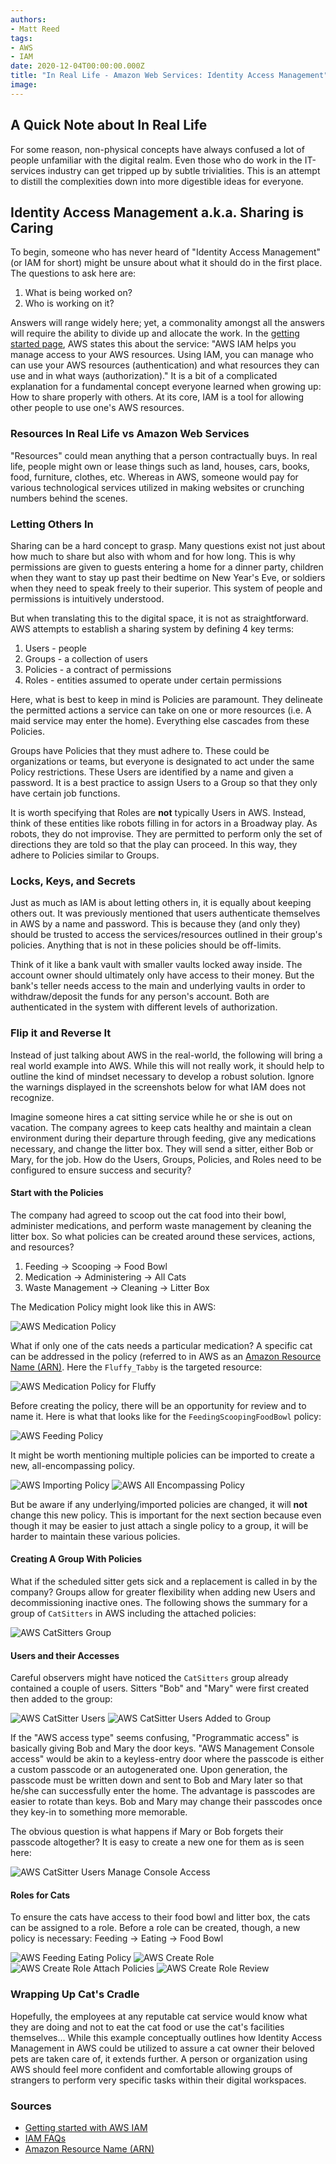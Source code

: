```yaml
---
authors:
- Matt Reed
tags:
- AWS
- IAM
date: 2020-12-04T00:00:00.000Z
title: "In Real Life - Amazon Web Services: Identity Access Management"
image: 
---
```


## A Quick Note about In Real Life

For some reason, non-physical concepts have always confused a lot of people unfamiliar with the digital realm. Even those who do work in the IT-services industry can get tripped up by subtle trivialities. This is an attempt to distill the complexities down into more digestible ideas for everyone.

## Identity Access Management a.k.a. Sharing is Caring

To begin, someone who has never heard of "Identity Access Management" (or IAM for short) might be unsure about what it should do in the first place. The questions to ask here are:

1. What is being worked on?
1. Who is working on it?

Answers will range widely here; yet, a commonality amongst all the answers will require the ability to divide up and allocate the work. In the [getting started page](https://aws.amazon.com/iam/getting-started/), AWS states this about the service:
    "AWS IAM helps you manage access to your AWS resources. Using IAM, you can manage who can use your AWS resources (authentication) and what resources they can use and in what ways (authorization)."
It is a bit of a complicated explanation for a fundamental concept everyone learned when growing up: How to share properly with others. At its core, IAM is a tool for allowing other people to use one's AWS resources.

### Resources In Real Life vs Amazon Web Services

"Resources" could mean anything that a person contractually buys. In real life, people might own or lease things such as land, houses, cars, books, food, furniture, clothes, etc. Whereas in AWS, someone would pay for various technological services utilized in making websites or crunching numbers behind the scenes.

### Letting Others In

Sharing can be a hard concept to grasp. Many questions exist not just about how much to share but also with whom and for how long. This is why permissions are given to guests entering a home for a dinner party, children when they want to stay up past their bedtime on New Year's Eve, or soldiers when they need to speak freely to their superior. This system of people and permissions is intuitively understood.

But when translating this to the digital space, it is not as straightforward. AWS attempts to establish a sharing system by defining 4 key terms:

1. Users - people
1. Groups - a collection of users
1. Policies - a contract of permissions
1. Roles - entities assumed to operate under certain permissions

Here, what is best to keep in mind is Policies are paramount. They delineate the permitted actions a service can take on one or more resources (i.e. A maid service may enter the home). Everything else cascades from these Policies.

Groups have Policies that they must adhere to. These could be organizations or teams, but everyone is designated to act under the same Policy restrictions. These Users are identified by a name and given a password. It is a best practice to assign Users to a Group so that they only have certain job functions.

It is worth specifying that Roles are **not** typically Users in AWS. Instead, think of these entities like robots filling in for actors in a Broadway play. As robots, they do not improvise. They are permitted to perform only the set of directions they are told so that the play can proceed. In this way, they adhere to Policies similar to Groups.

### Locks, Keys, and Secrets

Just as much as IAM is about letting others in, it is equally about keeping others out. It was previously mentioned that users authenticate themselves in AWS by a name and password. This is because they (and only they) should be trusted to access the services/resources outlined in their group's policies. Anything that is not in these policies should be off-limits.

Think of it like a bank vault with smaller vaults locked away inside. The account owner should ultimately only have access to their money. But the bank's teller needs access to the main and underlying vaults in order to withdraw/deposit the funds for any person's account. Both are authenticated in the system with different levels of authorization.

### Flip it and Reverse It

Instead of just talking about AWS in the real-world, the following will bring a real world example into AWS. While this will not really work, it should help to outline the kind of mindset necessary to develop a robust solution. Ignore the warnings displayed in the screenshots below for what IAM does not recognize.

Imagine someone hires a cat sitting service while he or she is out on vacation. The company agrees to keep cats healthy and maintain a clean environment during their departure through feeding, give any medications necessary, and change the litter box. They will send a sitter, either Bob or Mary, for the job. How do the Users, Groups, Policies, and Roles need to be configured to ensure success and security?

#### Start with the Policies

The company had agreed to scoop out the cat food into their bowl, administer medications, and perform waste management by cleaning the litter box. So what policies can be created around these services, actions, and resources?

1. Feeding -> Scooping -> Food Bowl
1. Medication -> Administering -> All Cats
1. Waste Management -> Cleaning -> Litter Box

The Medication Policy might look like this in AWS:

![AWS Medication Policy](https://raw.githubusercontent.com/ippontech/blog-usa/master/images/2020/12/aws_medication_policy.png)

What if only one of the cats needs a particular medication? A specific cat can be addressed in the policy (referred to in AWS as an [Amazon Resource Name (ARN)](https://docs.aws.amazon.com/general/latest/gr/aws-arns-and-namespaces.html). Here the `Fluffy_Tabby` is the targeted resource:

![AWS Medication Policy for Fluffy](https://raw.githubusercontent.com/ippontech/blog-usa/master/images/2020/12/aws_medication_policy_for_fluffy.png)

Before creating the policy, there will be an opportunity for review and to name it. Here is what that looks like for the `FeedingScoopingFoodBowl` policy:

![AWS Feeding Policy](https://raw.githubusercontent.com/ippontech/blog-usa/master/images/2020/12/aws_feeding_policy.png)

It might be worth mentioning multiple policies can be imported to create a new, all-encompassing policy.

![AWS Importing Policy](https://raw.githubusercontent.com/ippontech/blog-usa/master/images/2020/12/aws_importing_policy.png)
![AWS All Encompassing Policy](https://raw.githubusercontent.com/ippontech/blog-usa/master/images/2020/12/aws_all_encompassing_policy.png)

But be aware if any underlying/imported policies are changed, it will **not** change this new policy. This is important for the next section because even though it may be easier to just attach a single policy to a group, it will be harder to maintain these various policies.

#### Creating A Group With Policies

What if the scheduled sitter gets sick and a replacement is called in by the company? Groups allow for greater flexibility when adding new Users and decommissioning inactive ones. The following shows the summary for a group of `CatSitters` in AWS including the attached policies:

![AWS CatSitters Group](https://raw.githubusercontent.com/ippontech/blog-usa/master/images/2020/12/aws_catsitters_group.png)

#### Users and their Accesses

Careful observers might have noticed the `CatSitters` group already contained a couple of users. Sitters "Bob" and "Mary" were first created then added to the group:

![AWS CatSitter Users](https://raw.githubusercontent.com/ippontech/blog-usa/master/images/2020/12/aws_catsitter_users.png)
![AWS CatSitter Users Added to Group](https://raw.githubusercontent.com/ippontech/blog-usa/master/images/2020/12/aws_catsitter_users_added_to_group.png)

If the "AWS access type" seems confusing, "Programmatic access" is basically giving Bob and Mary the door keys. "AWS Management Console access" would be akin to a keyless-entry door where the passcode is either a custom passcode or an autogenerated one. Upon generation, the passcode must be written down and sent to Bob and Mary later so that he/she can successfully enter the home. The advantage is passcodes are easier to rotate than keys. Bob and Mary may change their passcodes once they key-in to something more memorable.

The obvious question is what happens if Mary or Bob forgets their passcode altogether? It is easy to create a new one for them as is seen here:

![AWS CatSitter Users Manage Console Access](https://raw.githubusercontent.com/ippontech/blog-usa/master/images/2020/12/aws_catsitter_users_manage_console_access.png)

#### Roles for Cats

To ensure the cats have access to their food bowl and litter box, the cats can be assigned to a role. Before a role can be created, though, a new policy is necessary:  Feeding -> Eating -> Food Bowl

![AWS Feeding Eating Policy](https://raw.githubusercontent.com/ippontech/blog-usa/master/images/2020/12/aws_feeding_eating_policy.png)
![AWS Create Role](https://raw.githubusercontent.com/ippontech/blog-usa/master/images/2020/12/aws_create_role.png)
![AWS Create Role Attach Policies](https://raw.githubusercontent.com/ippontech/blog-usa/master/images/2020/12/aws_create_role_attach_policy.png)
![AWS Create Role Review](https://raw.githubusercontent.com/ippontech/blog-usa/master/images/2020/12/aws_create_review.png)

### Wrapping Up Cat's Cradle

Hopefully, the employees at any reputable cat service would know what they are doing and not to eat the cat food or use the cat's facilities themselves... While this example conceptually outlines how Identity Access Management in AWS could be utilized to assure a cat owner their beloved pets are taken care of, it extends further. A person or organization using AWS should feel more confident and comfortable allowing groups of strangers to perform very specific tasks within their digital workspaces.

### Sources

* [Getting started with AWS IAM](https://aws.amazon.com/iam/getting-started/)
* [IAM FAQs](https://aws.amazon.com/iam/faqs/)
* [Amazon Resource Name (ARN)](https://docs.aws.amazon.com/general/latest/gr/aws-arns-and-namespaces.html)
